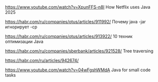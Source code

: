 https://www.youtube.com/watch?v=XpunFFS-n8I  How Netflix uses Java 2025

https://habr.com/ru/companies/otus/articles/911992/ Почему java -jar игнорирует  -cp 

https://habr.com/ru/companies/otus/articles/913922/ 10 техник оптимизации Java

https://habr.com/ru/companies/sberbank/articles/921528/ Tree traversing 

https://habr.com/ru/articles/942674/

https://www.youtube.com/watch?v=04wFgshWMdA Java for small code tasks
